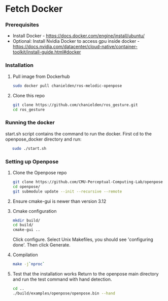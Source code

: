 # Fetch Docker

### Prerequisites

* Install Docker - https://docs.docker.com/engine/install/ubuntu/
* Optional: Install Nvidia Docker to access gpu inside docker - https://docs.nvidia.com/datacenter/cloud-native/container-toolkit/install-guide.html#docker 

### Installation
1. Pull image from Dockerhub
   ```sh
   sudo docker pull chanielden/ros-melodic-openpose
   ```
   
2. Clone this repo
   ```sh
   git clone https://github.com/chanielden/ros_gesture.git
   cd ros_gesture
   ```
   
### Running the docker
  start.sh script contains the command to run the docker. First cd to the openpose_docker directory and run:
   ```sh
      sudo ./start.sh
   ```

### Setting up Openpose
1. Clone the Openpose repo
   ```sh
   git clone https://github.com/CMU-Perceptual-Computing-Lab/openpose
   cd openpose/
   git submodule update --init --recursive --remote
   ```
2. Ensure cmake-gui is newer than version 3.12

3. Cmake configuration
   ```sh
   mkdir build/
   cd build/
   cmake-gui ..
   ```
   Click configure. Select Unix Makefiles, you should see 'configuring done'. Then click Generate.

4. Compilation
   ```sh
   make -j`nproc`
   ```

5. Test that the installation works
   Return to the openpose main directory and run the test command with hand detection.
   ```sh
   cd ..
   ./build/examples/openpose/openpose.bin --hand
   ```



